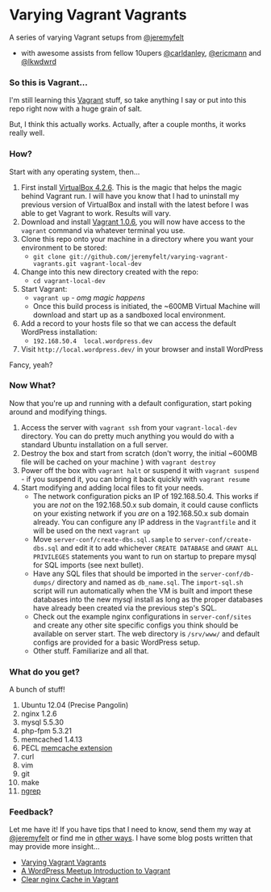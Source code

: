 Varying Vagrant Vagrants
========================

A series of varying Vagrant setups from [@jeremyfelt](http://github.com/jeremyfelt)
* with awesome assists from fellow 10upers [@carldanley](http://github.com/carldanley), [@ericmann](http://github.com/ericmann) and [@lkwdwrd](http://github.com/lkwdwrd)

### So this is Vagrant...
I'm still learning this [Vagrant](http://vagrantup.com) stuff, so take anything I say or put into this repo right now with a huge grain of salt.

But, I think this actually works. Actually, after a couple months, it works really well.

### How?
Start with any operating system, then...

1. First install [VirtualBox 4.2.6](https://www.virtualbox.org/wiki/Downloads). This is the magic that helps the magic behind Vagrant run. I will have you know that I had to uninstall my previous version of VirtualBox and install with the latest before I was able to get Vagrant to work. Results will vary.
1. Download and install [Vagrant 1.0.6](http://downloads.vagrantup.com/tags/v1.0.6), you will now have access to the `vagrant` command via whatever terminal you use.
1. Clone this repo onto your machine in a directory where you want your environment to be stored:
    * `git clone git://github.com/jeremyfelt/varying-vagrant-vagrants.git vagrant-local-dev`
1. Change into this new directory created with the repo:
    * `cd vagrant-local-dev`
1. Start Vagrant:
	* `vagrant up` - *omg magic happens*
	* Once this build process is initiated, the ~600MB Virtual Machine will download and start up as a sandboxed local environment.
1. Add a record to your hosts file so that we can access the default WordPress installation:
	* `192.168.50.4  local.wordpress.dev`
1. Visit `http://local.wordpress.dev/` in your browser and install WordPress

Fancy, yeah?

### Now What?
Now that you're up and running with a default configuration, start poking around and modifying things.

1. Access the server with `vagrant ssh` from your `vagrant-local-dev` directory. You can do pretty much anything you would do with a standard Ubuntu installation on a full server.
1. Destroy the box and start from scratch (don't worry, the initial ~600MB file will be cached on your machine ) with `vagrant destroy`
1. Power off the box with `vagrant halt` or suspend it with `vagrant suspend` - if you suspend it, you can bring it back quickly with `vagrant resume`
1. Start modifying and adding local files to fit your needs.
    * The network configuration picks an IP of 192.168.50.4. This works if you are *not* on the 192.168.50.x sub domain, it could cause conflicts on your existing network if you *are* on a 192.168.50.x sub domain already. You can configure any IP address in the `Vagrantfile` and it will be used on the next `vagrant up`
    * Move `server-conf/create-dbs.sql.sample` to `server-conf/create-dbs.sql` and edit it to add whichever `CREATE DATABASE` and `GRANT ALL PRIVILEGES` statements you want to run on startup to prepare mysql for SQL imports (see next bullet).
    * Have any SQL files that should be imported in the `server-conf/db-dumps/` directory and named as `db_name.sql`. The `import-sql.sh` script will run automatically when the VM is built and import these databases into the new mysql install as long as the proper databases have already been created via the previous step's SQL.
    * Check out the example nginx configurations in `server-conf/sites` and create any other site specific configs you think should be available on server start. The web directory is `/srv/www/` and default configs are provided for a basic WordPress setup.
    * Other stuff. Familiarize and all that.

### What do you get?
A bunch of stuff!

1. Ubuntu 12.04 (Precise Pangolin)
2. nginx 1.2.6
3. mysql 5.5.30
4. php-fpm 5.3.21
5. memcached 1.4.13
6. PECL [memcache extension](http://pecl.php.net/package/memcache)
6. curl
7. vim
8. git
9. make
10. [ngrep](http://ngrep.sourceforge.net/usage.html)

### Feedback?
Let me have it! If you have tips that I need to know, send them my way at [@jeremyfelt](http://twitter.com/jeremyfelt) or find me in [other ways](http://jeremyfelt.com). I have some blog posts written that may provide more insight...
* [Varying Vagrant Vagrants](jeremyfelt.com/code/2012/12/11/varying-vagrant-vagrants/)
* [A WordPress Meetup Introduction to Vagrant](jeremyfelt.com/code/2013/02/04/an-wordpress-meetup-introduction-to-vagrant-what-youll-need/)
* [Clear nginx Cache in Vagrant](http://jeremyfelt.com/code/2013/01/08/clear-nginx-cache-in-vagrant/)

